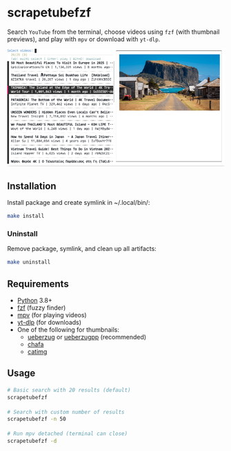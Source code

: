 # scrapetubefzf

Search `YouTube` from the terminal, choose videos using `fzf` (with thumbnail previews), and play with `mpv` or download with `yt-dlp`.

![Screenshot](screenshots/screenshot.png)

## Installation

Install package and create symlink in ~/.local/bin/:
```bash
make install
```

### Uninstall

Remove package, symlink, and clean up all artifacts:
```bash
make uninstall
```

## Requirements

- [Python](https://www.python.org/) 3.8+
- [fzf](https://github.com/junegunn/fzf) (fuzzy finder)
- [mpv](https://mpv.io/) (for playing videos)
- [yt-dlp](https://github.com/yt-dlp/yt-dlp) (for downloads)
- One of the following for thumbnails:
  - [ueberzug](https://github.com/ueber-devel/ueberzug) or [ueberzugpp](https://github.com/jstkdng/ueberzugpp) (recommended)
  - [chafa](https://hpjansson.org/chafa/)
  - [catimg](https://github.com/posva/catimg)

## Usage

```bash
# Basic search with 20 results (default)
scrapetubefzf

# Search with custom number of results
scrapetubefzf -n 50

# Run mpv detached (terminal can close)
scrapetubefzf -d
```
